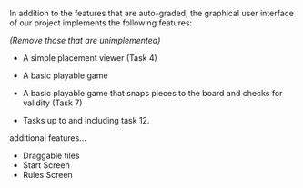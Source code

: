 In addition to the features that are auto-graded, the graphical user interface
of our project implements the following features:

*(Remove those that are unimplemented)*

 - A simple placement viewer (Task 4)
 - A basic playable game
 - A basic playable game that snaps pieces to the board and checks for validity (Task 7)

 - Tasks up to and including task 12.

additional features...

- Draggable tiles
- Start Screen
- Rules Screen